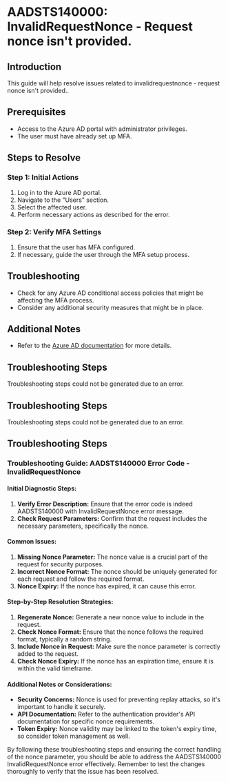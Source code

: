 # AADSTS140000: InvalidRequestNonce - Request nonce isn't provided.

## Introduction

This guide will help resolve issues related to invalidrequestnonce - request
nonce isn't provided..

## Prerequisites

* Access to the Azure AD portal with administrator privileges.
* The user must have already set up MFA.

## Steps to Resolve

### Step 1: Initial Actions

1. Log in to the Azure AD portal.
2. Navigate to the "Users" section.
3. Select the affected user.
4. Perform necessary actions as described for the error.

### Step 2: Verify MFA Settings

1. Ensure that the user has MFA configured.
2. If necessary, guide the user through the MFA setup process.

## Troubleshooting

* Check for any Azure AD conditional access policies that might be affecting the
  MFA process.
* Consider any additional security measures that might be in place.

## Additional Notes

* Refer to the
  [Azure AD documentation](https://learn.microsoft.com/en-us/azure/active-directory/)
  for more details.

## Troubleshooting Steps

Troubleshooting steps could not be generated due to an error.

## Troubleshooting Steps

Troubleshooting steps could not be generated due to an error.

## Troubleshooting Steps

### Troubleshooting Guide: AADSTS140000 Error Code - InvalidRequestNonce

#### Initial Diagnostic Steps:

1. **Verify Error Description:** Ensure that the error code is indeed
   AADSTS140000 with InvalidRequestNonce error message.
2. **Check Request Parameters:** Confirm that the request includes the necessary
   parameters, specifically the nonce.

#### Common Issues:

1. **Missing Nonce Parameter:** The nonce value is a crucial part of the request
   for security purposes.
2. **Incorrect Nonce Format:** The nonce should be uniquely generated for each
   request and follow the required format.
3. **Nonce Expiry:** If the nonce has expired, it can cause this error.

#### Step-by-Step Resolution Strategies:

1. **Regenerate Nonce:** Generate a new nonce value to include in the request.
2. **Check Nonce Format:** Ensure that the nonce follows the required format,
   typically a random string.
3. **Include Nonce in Request:** Make sure the nonce parameter is correctly
   added to the request.
4. **Check Nonce Expiry:** If the nonce has an expiration time, ensure it is
   within the valid timeframe.

#### Additional Notes or Considerations:

* **Security Concerns:** Nonce is used for preventing replay attacks, so it's
  important to handle it securely.
* **API Documentation:** Refer to the authentication provider's API
  documentation for specific nonce requirements.
* **Token Expiry:** Nonce validity may be linked to the token's expiry time, so
  consider token management as well.

By following these troubleshooting steps and ensuring the correct handling of
the nonce parameter, you should be able to address the AADSTS140000
InvalidRequestNonce error effectively. Remember to test the changes thoroughly
to verify that the issue has been resolved.
